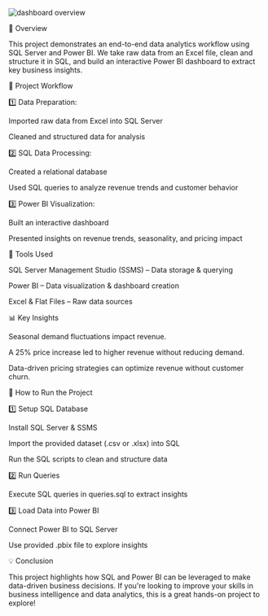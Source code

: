 
![dashboard overview](https://github.com/user-attachments/assets/6251fd3b-87a8-4feb-9c87-89a5fcc0caf7)


📌 Overview

This project demonstrates an end-to-end data analytics workflow using SQL Server and Power BI. We take raw data from an Excel file, clean and structure it in SQL, and build an interactive Power BI dashboard to extract key business insights.

📂 Project Workflow

1️⃣ Data Preparation:

Imported raw data from Excel into SQL Server

Cleaned and structured data for analysis


2️⃣ SQL Data Processing:

Created a relational database

Used SQL queries to analyze revenue trends and customer behavior


3️⃣ Power BI Visualization:

Built an interactive dashboard

Presented insights on revenue trends, seasonality, and pricing impact

🔧 Tools Used

SQL Server Management Studio (SSMS) – Data storage & querying

Power BI – Data visualization & dashboard creation

Excel & Flat Files – Raw data sources


📊 Key Insights

Seasonal demand fluctuations impact revenue.

A 25% price increase led to higher revenue without reducing demand.

Data-driven pricing strategies can optimize revenue without customer churn.


🚀 How to Run the Project

1️⃣ Setup SQL Database

Install SQL Server & SSMS

Import the provided dataset (.csv or .xlsx) into SQL

Run the SQL scripts to clean and structure data

2️⃣ Run Queries

Execute SQL queries in queries.sql to extract insights

3️⃣ Load Data into Power BI

Connect Power BI to SQL Server

Use provided .pbix file to explore insights


💡 Conclusion

This project highlights how SQL and Power BI can be leveraged to make data-driven business decisions. If you're looking to improve your skills in business intelligence and data analytics, this is a great hands-on project to explore!
